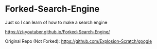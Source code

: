 # Forked-Search-Engine
Just so I can learn of how to make a search engine

https://zi-youtuber.github.io/Forked-Search-Engine/

Original Repo (Not Forked): https://github.com/Explosion-Scratch/google
